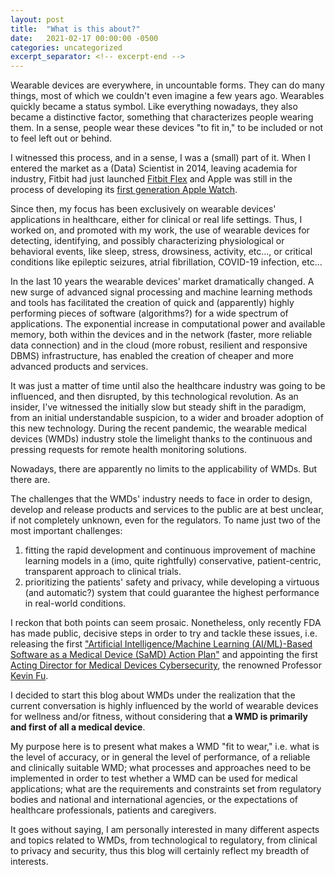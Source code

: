 ```yaml
---
layout: post
title:  "What is this about?"
date:   2021-02-17 00:00:00 -0500
categories: uncategorized
excerpt_separator: <!-- excerpt-end -->
---
```


Wearable devices are everywhere, in uncountable forms. They can do many things, most of which we couldn't even imagine a few years ago. Wearables quickly became a status symbol. Like everything nowadays, they also became a distinctive factor, something that characterizes people wearing them. In a sense, people wear these devices \"to fit in,\" to be included or not to feel left out or behind.

I witnessed this process, and in a sense, I was a (small) part of it. When I entered the market as a (Data) Scientist in 2014, leaving academia for industry, Fitbit had just launched [Fitbit Flex](https://en.wikipedia.org/wiki/List_of_Fitbit_products#Fitbit_Flex) and Apple was still in the process of developing its [first generation Apple Watch](https://en.wikipedia.org/wiki/Apple_Watch#First_generation).

Since then, my focus has been exclusively on wearable devices' applications in healthcare, either for clinical or real life settings. Thus, I worked on, and promoted with my work, the use of wearable devices for detecting, identifying, and possibly characterizing physiological or behavioral events, like sleep, stress, drowsiness, activity, etc..., or critical conditions like epileptic seizures, atrial fibrillation, COVID-19 infection, etc...

In the last 10 years the wearable devices' market dramatically changed. A new surge of advanced signal processing and machine learning methods and tools has facilitated the creation of quick and (apparently) highly performing pieces of software (algorithms?) for a wide spectrum of applications. The exponential increase in computational power and available memory, both within the devices and in the network (faster, more reliable data connection) and in the cloud (more robust, resilient and responsive DBMS) infrastructure, has enabled the creation of cheaper and more advanced products and services.

It was just a matter of time until also the healthcare industry was going to be influenced, and then disrupted, by this technological revolution. As an insider, I've witnessed the initially slow but steady shift in the paradigm, from an initial understandable suspicion, to a wider and broader adoption of this new technology. During the recent pandemic, the wearable medical devices (WMDs) industry stole the limelight thanks to the continuous and pressing requests for remote health monitoring solutions. 

Nowadays, there are apparently no limits to the applicability of WMDs. But there are.

The challenges that the WMDs' industry needs to face in order to design, develop and release products and services to the public are at best unclear, if not completely unknown, even for the regulators. To name just two of the most important challenges:
1. fitting the rapid development and continuous improvement of machine learning models in a (imo, quite rightfully) conservative, patient-centric, transparent approach to clinical trials.
2. prioritizing the patients' safety and privacy, while developing a virtuous (and automatic?) system that could guarantee the highest performance in real-world conditions.

I reckon that both points can seem prosaic. Nonetheless, only recently FDA has made public, decisive steps in order to try and tackle these issues, i.e. releasing the first [\"Artificial Intelligence/Machine Learning (AI/ML)-Based Software as a Medical Device (SaMD) Action Plan\"](https://www.fda.gov/news-events/press-announcements/fda-releases-artificial-intelligencemachine-learning-action-plan) and appointing the first [Acting Director for Medical Devices Cybersecurity](https://www.fiercebiotech.com/medtech/fda-names-its-first-medical-device-cybersecurity-director), the renowned Professor [Kevin Fu](http://web.eecs.umich.edu/~kevinfu/).

I decided to start this blog about WMDs under the realization that the current conversation is highly influenced by the world of wearable devices for wellness and/or fitness, without considering that **a WMD is primarily and first of all a medical device**.

<!-- excerpt-start -->
My purpose here is to present what makes a WMD \"fit to wear,\" i.e. what is the level of accuracy, or in general the level of performance, of a reliable and clinically suitable WMD; what processes and approaches need to be implemented in order to test whether a WMD can be used for medical applications; what are the requirements and constraints set from regulatory bodies and national and international agencies, or the expectations of healthcare professionals, patients and caregivers.
<!-- excerpt-end -->

It goes without saying, I am personally interested in many different aspects and topics related to WMDs, from technological to regulatory, from clinical to privacy and security, thus this blog will certainly reflect my breadth of interests.